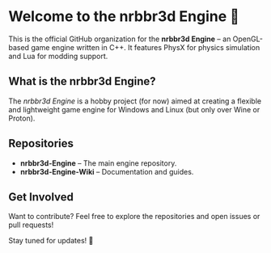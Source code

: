 # Welcome to the nrbbr3d Engine 🚀  

This is the official GitHub organization for the **nrbbr3d Engine** – an OpenGL-based game engine written in C++. It features PhysX for physics simulation and Lua for modding support.  

## What is the nrbbr3d Engine?  
The *nrbbr3d Engine* is a hobby project (for now) aimed at creating a flexible and lightweight game engine for Windows and Linux (but only over Wine or Proton).  

## Repositories  
- **nrbbr3d-Engine** – The main engine repository.  
- **nrbbr3d-Engine-Wiki** – Documentation and guides.  

## Get Involved  
Want to contribute? Feel free to explore the repositories and open issues or pull requests!  

Stay tuned for updates! 🚀

<!--

**Here are some ideas to get you started:**

🙋‍♀️ A short introduction - what is your organization all about?
🌈 Contribution guidelines - how can the community get involved?
👩‍💻 Useful resources - where can the community find your docs? Is there anything else the community should know?
🍿 Fun facts - what does your team eat for breakfast?
🧙 Remember, you can do mighty things with the power of [Markdown](https://docs.github.com/github/writing-on-github/getting-started-with-writing-and-formatting-on-github/basic-writing-and-formatting-syntax)
-->
